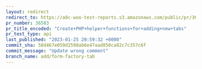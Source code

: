 ```yaml
---
layout: redirect
redirect_to: https://a8c-woo-test-reports.s3.amazonaws.com/public/pr/36583/api/index.html
pr_number: 36583
pr_title_encoded: "Create+PHP+helper+functions+for+adding+new+tabs"
pr_test_type: api
last_published: "2023-01-25 20:59:32 +0000"
commit_sha: 58d467e059d2598ab6e47aad850ca82c7c357c6f
commit_message: "Update wrong comment"
branch_name: add/form-factory-tab
---
```

